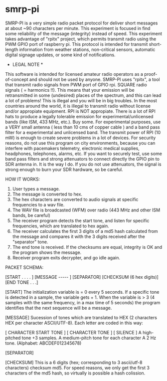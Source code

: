 # smrp-pi
SMRP-PI is a very simple radio packet protocol for deliver short messages at about ~90 characters per minute. This experiment is focused in find some reliability of the message (integrity) instead of speed.
This experiment takes advantage of "rpitx" project, which permits transmit radio using the PWM GPIO port of raspberry pi. 
This protocol is intended for transmit short-length information from weather stations, non-critical sensors, automatic digital signage updates, or some kind of notifications.

* LEGAL NOTE *

This software is intended for licensed amateur radio operators as a proof-of-concept and should not be used by anyone.
SMRP-PI uses "rpitx", a tool that transmit radio signals from PWM port of GPIO rpi. SQUARE radio signals ( = harmonics !!).
This means that your emission will be retransmitted in some (undesired) places of the spectrum, and this can lead a lot of problems! This is illegal and you will be in big troubles.
In the most countries around the world, it is illegal to transmit radio without license and/or appropiate equipment. RPI is NOT appropiate.
There is a lot of RPI hats to produce a legally tolerable emission for experimental/unlicensed bands (like ISM, 433 MHz, etc.). Buy some.
For experimental purposes, use a VERY small antenna ( less than 10 cms of copper cable ) and a band pass filter for a experimental and unlicensed band.
The transmit power of RPI (10 mW) is enough to create severe problems in a lot of devices. For security reasons, do not use this program on city environments, because you can interfere with pacemakers telemetry, electronic medical supplies, headphones, telephones, alarms, etc.
If you want to securely test, use some band pass filters and strong attenuators to connect directly the GPIO pin to SDR antenna in. It is the way I do. If you do not use attenuators, the signal is strong enough to burn your SDR hardware, so be careful.

HOW IT WORKS:

1) User types a message. 
2) The message is converted to hex.
3) The hex characters are converted to audio signals at specific frequencies to a wav file.
4) The WAV file is broadcasted (WFM) over radio (443 MHz and other ISM bands, be careful)
5) The receiver program detects the start tone, and listen for specific frequencies, which are translated to hex again.
7) The receiver calculates the first 3 digits of a md5 hash calculated from the message and compares it with the 3 digits received after the "separator" tone.
8) The end tone is received. If the checksums are equal, integrity is OK and the program shows the message.
7) Receiver program exits decrypter, and go idle again.

PACKET SCHEMA:

[START . . . . ] [MESSAGE ----- ] [SEPARATOR] [CHECKSUM (6 hex digits)] [END TONE . . .]

[START] The initialization variable is = 0 every 5 seconds. If a specific tone is detected in a sample, the variable gets + 1. When the variable is > 3 (4 samples with the same frequency, in a max time of 5 seconds) the program identifies that the next sequence will be a message.

[MESSAGE] Sucession of tones which are translated to HEX (2 characters HEX per character ASCII/UTF-8). Each letter are coded in this way:

  [ CHARACTER START TONE ]           [ CHARACTER TONE ]                         [ SILENCE ]
  A high-pitched tone +3 samples.    A medium-pitch tone for each character     A 2 Hz tone.
                                     (Alphabet: ABCDEF012345678)

[SEPARATOR] 

[CHECKSUM] This is a 6 digits (hex; corresponding to 3 ascii/utf-8 characters) checksum md5. For speed reasons, we only get the first 3 characters of the md5 hash, so virtually is possible a hash colission. 
